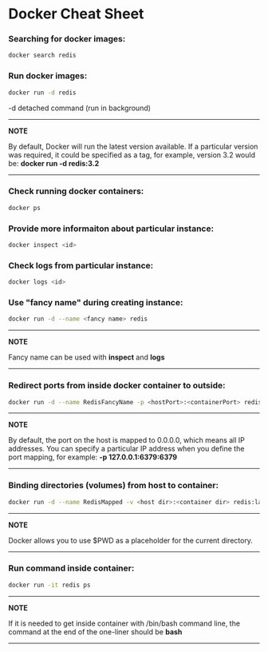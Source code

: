 # Docker Cheat Sheet

### Searching for docker images:

```bash
docker search redis
```

### Run docker images:

```bash
docker run -d redis
```
-d detached command (run in background)

---
**NOTE**

By default, Docker will run the latest version available. If a particular version was required, it could be specified as a tag, for example, version 3.2 would be: __docker run -d redis:3.2__

---


### Check running docker containers:

```bash
docker ps
```

### Provide more informaiton about particular instance:

```bash
docker inspect <id>
```

### Check logs from particular instance:

```bash
docker logs <id>
```

### Use "fancy name" during creating instance:

```bash
docker run -d --name <fancy name> redis
```

---
**NOTE**

Fancy name can be used with **inspect** and **logs**

---

### Redirect ports from inside docker container to outside:

```bash
docker run -d --name RedisFancyName -p <hostPort>:<containerPort> redis:latest
```

---
**NOTE**

By default, the port on the host is mapped to 0.0.0.0, which means all IP addresses. You can specify a particular IP address when you define the port mapping, for example: __-p 127.0.0.1:6379:6379__

---
 
 
### Binding directories (volumes) from host to container:

```bash
docker run -d --name RedisMapped -v <host dir>:<container dir> redis:latest
```

---
**NOTE**

Docker allows you to use $PWD as a placeholder for the current directory.

---

### Run command inside container:

```bash
docker run -it redis ps
```

---
**NOTE**

If it is needed to get inside container with /bin/bash command line, the command at the end of the one-liner should be __bash__

---